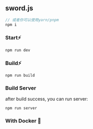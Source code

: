 ## sword.js

```js
// 或者你可以使用yarn/pnpm
npm i
```

### Start⚡️

```
npm run dev
```

### Build⚡️

```
npm run build
```

### Build Server

after build success, you can run server:

```
npm run server
```

### With Docker 🐳
